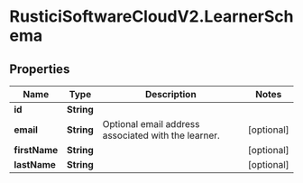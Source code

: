 # RusticiSoftwareCloudV2.LearnerSchema

## Properties
Name | Type | Description | Notes
------------ | ------------- | ------------- | -------------
**id** | **String** |  | 
**email** | **String** | Optional email address associated with the learner. | [optional] 
**firstName** | **String** |  | [optional] 
**lastName** | **String** |  | [optional] 


